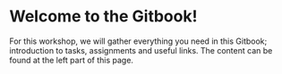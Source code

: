 # Welcome to the Gitbook!

For this workshop, we will gather everything you need in this Gitbook; introduction to tasks, assignments and useful links. The content can be found at the left part of this page. 

